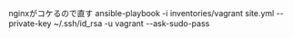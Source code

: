 nginxがコケるので直す
ansible-playbook -i inventories/vagrant site.yml --private-key ~/.ssh/id_rsa -u vagrant --ask-sudo-pass

